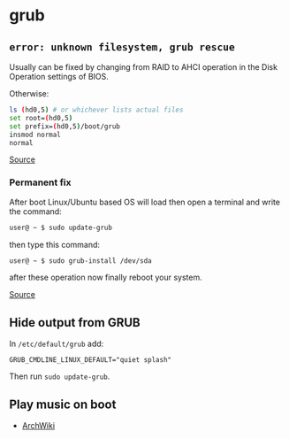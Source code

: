 # grub

## `error: unknown filesystem, grub rescue`

Usually can be fixed by changing from RAID to AHCI operation in the Disk Operation settings of BIOS.

Otherwise:
```bash
ls (hd0,5) # or whichever lists actual files
set root=(hd0,5)
set prefix=(hd0,5)/boot/grub
insmod normal
normal
```

[Source](https://askubuntu.com/questions/142300/how-to-fix-error-unknown-filesystem-grub-rescue)

### Permanent fix

After boot Linux/Ubuntu based OS will load then open a terminal and write the command:

```bash
user@ ~ $ sudo update-grub
```

then type this command:

```bash
user@ ~ $ sudo grub-install /dev/sda
```

after these operation now finally reboot your system.


[Source](https://askubuntu.com/questions/867519/grub-rescue-setting-boot-and-prefix-again-and-again)

## Hide output from GRUB

In `/etc/default/grub` add:
```shell
GRUB_CMDLINE_LINUX_DEFAULT="quiet splash"
```
Then run `sudo update-grub`.

## Play music on boot

- [ArchWiki](https://wiki.archlinux.org/title/GRUB/Tips_and_tricks#Play_a_tune)
